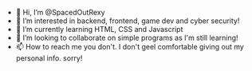 - 👋 Hi, I’m @SpacedOutRexy
- 👀 I’m interested in backend, frontend, game dev and cyber security!
- 🌱 I’m currently learning HTML, CSS and Javascript
- 💞️ I’m looking to collaborate on simple programs as I'm still learning!
- 📫 How to reach me you don't. I don't geel comfortable giving out my personal info. sorry!

<!---
SpacedOutRexy/SpacedOutRexy is a ✨ special ✨ repository because its `README.md` (this file) appears on your GitHub profile.
You can click the Preview link to take a look at your changes.
--->
